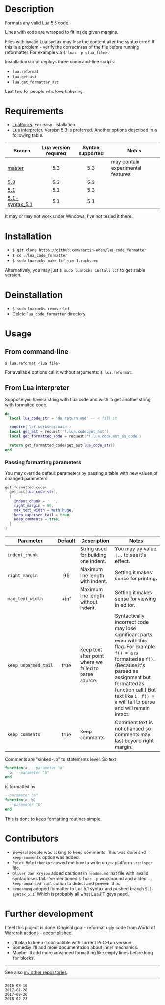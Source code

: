 # Description

Formats any valid Lua 5.3 code.

Lines with code are wrapped to fit inside given margins.

Files with invalid Lua syntax may lose the content after the syntax
error! If this is a problem - verify the correctness of the file before
running reformatter. For example via `$ luac -p <lua_file>`.

Installation script deploys three command-line scripts:

  * `lua.reformat`
  * `lua.get_ast`
  * `lua.get_formatter_ast`

Last two for people who love tinkering.


# Requirements

* [LuaRocks](https://luarocks.org/). For easy installation.
* [Lua interpreter](https://lua.org). Version 5.3 is preferred. Another options described
in a following table.

| Branch | Lua version required | Syntax supported | Notes |
| --- |:---:|:---:| --- |
| [master] | 5.3 | 5.3 | may contain experimental features |
| [5.3] | 5.3 | 5.3 | |
| [5.1] | 5.1 |  5.3 | |
| [5.1-syntax_5.1] | 5.1 | 5.1 | |

[master]: https://github.com/martin-eden/lua_code_formatter/tree/master
[5.3]: https://github.com/martin-eden/lua_code_formatter/tree/5.3
[5.1]: https://github.com/martin-eden/lua_code_formatter/tree/5.1
[5.1-syntax_5.1]: https://github.com/martin-eden/lua_code_formatter/tree/5.1-syntax_5.1

It may or may not work under Windows. I've not tested it there.


# Installation

* `$ git clone https://github.com/martin-eden/lua_code_formatter`
* `$ cd ./lua_code_formatter`
* `$ sudo luarocks make lcf-scm-1.rockspec`

Alternatively, you may just `$ sudo luarocks install lcf` to get
stable version.


# Deinstallation

* `$ sudo luarocks remove lcf`
* Delete `lua_code_formatter` directory.


# Usage

## From command-line

`$ lua.reformat <lua_file>`

For available options call it without arguments: `$ lua.reformat`.


## From Lua interpreter

Suppose you have a string with Lua code and wish to get another string
with formatted code.

```lua
do
  local lua_code_str = 'do return end' -- < fill it

  require('lcf.workshop.base')
  local get_ast = request('!.lua.code.get_ast')
  local get_formatted_code = request('!.lua.code.ast_as_code')

  return get_formatted_code(get_ast(lua_code_str))
end
```

### Passing formatting parameters

You may override default parameters by passing a table with new values
of changed parameters:

```lua
get_formatted_code(
  get_ast(lua_code_str),
  {
    indent_chunk = '  ',
    right_margin = 96,
    max_text_width = math.huge,
    keep_unparsed_tail = true,
    keep_comments = true,
  }
)
```

| Parameter | Default | Description | Notes |
| --- |:---:| --- | --- |
| `indent_chunk` | ` ` ` ` | String used for building one indent. | You may try value `\|..` to see it's effect. |
| `right_margin` | 96 | Maximum line length with indent. | Setting it makes sense for printing. |
| `max_text_width` | +inf | Maximum line length without indent. | Setting it makes sense for viewing in editor. |
| `keep_unparsed_tail` | true | Keep text after point where we failed to parse source. | Syntactically incorrect code may lose significant parts even with this flag. For example `f() = a` is formatted as `f()`. (Because it's parsed as assignment but formatted as function call.) But text like `1; f() = a` will fail to parse and will remain intact. |
| `keep_comments` | true | Keep comments. | Comment text is not changed so comments may last beyond right margin. |

Comments are "sinked-up" to statements level. So text
  ```lua
  function(a, --parameter "a"
    b) --parameter "b"
  end
  ```
is formatted as
  ```lua
  --parameter "a"
  function(a, b)
    --parameter "b"
  end
  ```
This is done to keep formatting routines simple.


# Contributors

* Several people was asking to keep comments. This was done and `--keep-comments` option was added.
* `Peter Melnichenko` showed me how to write cross-platform `.rockspec` file.
* `Oliver Jan Krylow` added cautions in `readme.md` that file with invalid syntax
loses tail. I've mentioned `$ luac -p` workaround and added `--keep-unparsed-tail`
option to detect and prevent this.
* `keneanung` adoped formatter to Lua 5.1 syntax and pushed branch `5.1-syntax_5.1`. Which is probably all what LuaJIT guys need.


# Further development

I feel this project is done. Original goal - reformat ugly code from
World of Warcraft addons - accomplished.

* I'll plan to keep it compatible with current PuC-Lua version.
* Someday I'll add more documentation about inner mechanics.
* Maybe I'll add more advanced formatting like empty lines before
  long `for` blocks.

---

See also [my other repositories](https://github.com/martin-eden/contents).

---
```
2016-08-16
2017-01-28
2017-09-26
2018-02-23
```
